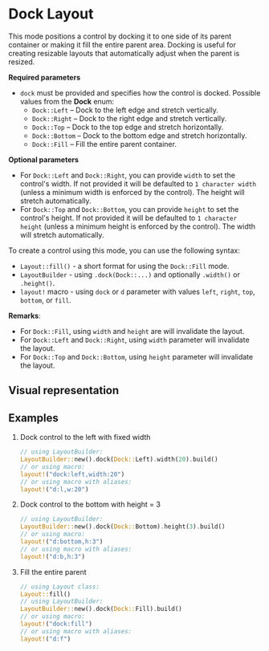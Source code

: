 # Dock Layout

This mode positions a control by docking it to one side of its parent container or making it fill the entire parent area. Docking is useful for creating resizable layouts that automatically adjust when the parent is resized.

**Required parameters**
- `dock` must be provided and specifies how the control is docked. Possible values from the **Dock** enum:
    - `Dock::Left` – Dock to the left edge and stretch vertically.
    - `Dock::Right` – Dock to the right edge and stretch vertically.
    - `Dock::Top` – Dock to the top edge and stretch horizontally.
    - `Dock::Bottom` – Dock to the bottom edge and stretch horizontally.
    - `Dock::Fill` – Fill the entire parent container.

**Optional parameters**
- For `Dock::Left` and `Dock::Right`, you can provide `width` to set the control's width. If not provided it will be defaulted to `1 character width` (unless a minimum width is enforced by the control). The height will stretch automatically.
- For `Dock::Top` and `Dock::Bottom`, you can provide `height` to set the control's height. If not provided it will be defaulted to `1 character height` (unless a minimum height is enforced by the control). The width will stretch automatically.

To create a control using this mode, you can use the following syntax:
* `Layout::fill()` - a short format for using the `Dock::Fill` mode.
* `LayoutBuilder` - using `.dock(Dock::...)` and optionally `.width()` or `.height()`.
* `layout!` macro - using `dock` or `d` parameter with values `left`, `right`, `top`, `bottom`, or `fill`.

**Remarks**:
- For `Dock::Fill`, using `width` and `height` are will invalidate the layout.
- For `Dock::Left` and `Dock::Right`, using `width` parameter will invalidate the layout.
- For `Dock::Top` and `Dock::Bottom`, using `height` parameter will invalidate the layout.

## Visual representation



## Examples

1. Dock control to the left with fixed width

    ```rs
    // using LayoutBuilder:
    LayoutBuilder::new().dock(Dock::Left).width(20).build()
    // or using macro:
    layout!("dock:left,width:20")
    // or using macro with aliases:
    layout!("d:l,w:20")
    ```

2. Dock control to the bottom with height = 3

    ```rs
    // using LayoutBuilder:
    LayoutBuilder::new().dock(Dock::Bottom).height(3).build()
    // or using macro:
    layout!("d:bottom,h:3")
    // or using macro with aliases:
    layout!("d:b,h:3")
    ```

3. Fill the entire parent

    ```rs
    // using Layout class:
    Layout::fill()
    // using LayoutBuilder:
    LayoutBuilder::new().dock(Dock::Fill).build()
    // or using macro:
    layout!("dock:fill")
    // or using macro with aliases:
    layout!("d:f")
    ```


